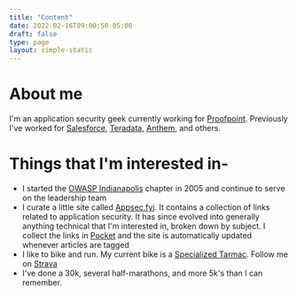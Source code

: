 ```yaml
---
title: "Content"
date: 2022-02-16T09:00:50-05:00
draft: false
type: page
layout: simple-static
---
```


# About me
I'm an application security geek currently working for [Proofpoint](https://proofpoint.com). Previously I've worked for [Salesforce](https://www.salesforce.com), [Teradata](https://www.teradata.com"), [Anthem](https://www.antheminc.com/), and others.

# Things that I'm interested in-
- I started the [OWASP Indianapolis](https://owasp.org/www-chapter-indianapolis/) chapter in 2005 and continue to serve on the leadership team
- I curate a little site called [Appsec.fyi](https://appsec.fyi/).  It contains a collection of links related to application security.   It has since evolved into generally anything technical that I'm interested in, broken down by subject.  I collect the links in [Pocket](https://getpocket.com/@a5bA8g26d79a6T5d4ap7b01p40Tbdf3f98bw6bkb22Yx55A81di6dy80ZxoBq4c1?src=navbar) and the site is automatically updated whenever articles are tagged
- I like to bike and run.  My current bike is a [Specialized Tarmac](https://www.specialized.com/us/en/shop/bikes/road-bikes/performance-road-bikes/tarmac/c/tarmac).  Follow me on [Strava](https://www.strava.com/athletes/6889376")
- I've done a 30k, several half-marathons, and more 5k's than I can remember.

